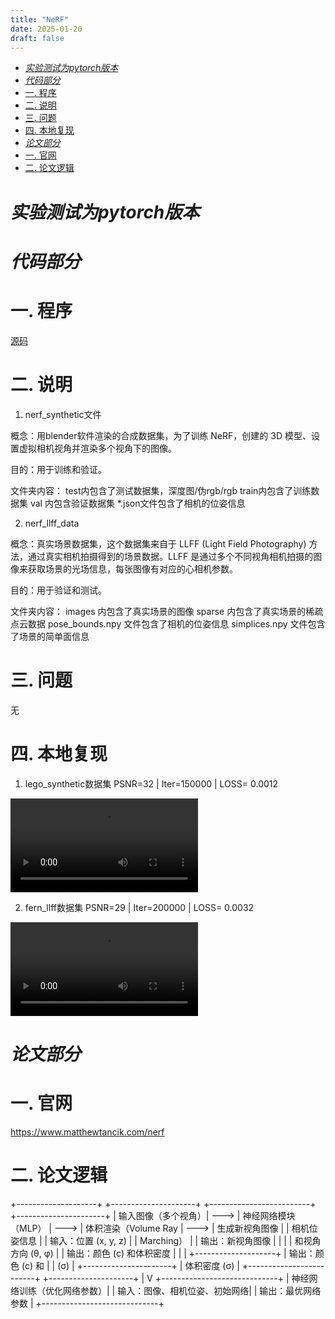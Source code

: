 ```yaml
---
title: "NeRF"
date: 2025-01-20
draft: false
---
```

- [*实验测试为pytorch版本*](#实验测试为pytorch版本)
- [*代码部分*](#代码部分)
- [一. 程序](#一-程序)
- [二. 说明](#二-说明)
- [三. 问题](#三-问题)
- [四. 本地复现](#四-本地复现)
- [*论文部分*](#论文部分)
- [一. 官网](#一-官网)
- [二. 论文逻辑](#二-论文逻辑)

# *实验测试为pytorch版本*

# *代码部分*

# 一. 程序

[源码](https://github.com/yenchenlin/nerf-pytorch)

# 二. 说明

1. nerf_synthetic文件
   
概念：用blender软件渲染的合成数据集，为了训练 NeRF，创建的 3D 模型、设置虚拟相机视角并渲染多个视角下的图像。

目的：用于训练和验证。

文件夹内容：
test内包含了测试数据集，深度图/伪rgb/rgb
train内包含了训练数据集
val 内包含验证数据集
*.json文件包含了相机的位姿信息
   
2. nerf_llff_data
   
概念：真实场景数据集，这个数据集来自于 LLFF (Light Field Photography) 方法，通过真实相机拍摄得到的场景数据。LLFF 是通过多个不同视角相机拍摄的图像来获取场景的光场信息，每张图像有对应的心相机参数。

目的：用于验证和测试。

文件夹内容：
images 内包含了真实场景的图像
sparse 内包含了真实场景的稀疏点云数据
pose_bounds.npy 文件包含了相机的位姿信息
simplices.npy 文件包含了场景的简单面信息

# 三. 问题

无

# 四. 本地复现

1. lego_synthetic数据集
   PSNR=32 | Iter=150000 | LOSS= 0.0012
<div class="container">
                <video controls>
                    <source src="/videos/work-record/blender_paper_lego_spiral_200000_rgb.mp4" type="video/mp4">
                </video>
            </div>

2. fern_llff数据集
    PSNR=29 | Iter=200000 | LOSS= 0.0032
<div class="container">
                <video controls>
                    <source src="/videos/work-record/fern_test_spiral_200000_rgb.mp4" type="video/mp4">
                </video>
            </div>

# *论文部分*


# 一. 官网

https://www.matthewtancik.com/nerf

# 二. 论文逻辑

+--------------------+       +---------------------+       +-------------------------+       +----------------------+
| 输入图像（多个视角）|  ---> | 神经网络模块（MLP）  |  ---> | 体积渲染（Volume Ray     |  ---> | 生成新视角图像        |
| 相机位姿信息        |       | 输入：位置 (x, y, z)  |       | Marching）              |       | 输出：新视角图像      |
|                    |       | 和视角方向 (θ, φ)    |       | 输出：颜色 (c) 和体积密度  |       |                      |
+--------------------+       | 输出：颜色 (c) 和    |       | (σ)                      |       +----------------------+
                             | 体积密度 (σ)         |       +-------------------------+
                             +---------------------+
                                        |
                                        V
                             +-----------------------------+
                             | 神经网络训练（优化网络参数）|
                             | 输入：图像、相机位姿、初始网络|
                             | 输出：最优网络参数          |
                             +-----------------------------+


   
